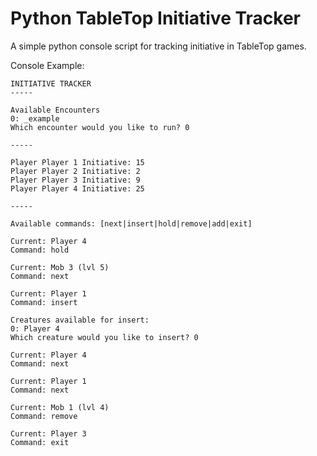 # Python TableTop Initiative Tracker

A simple python console script for tracking initiative in TableTop games.

Console Example:

	INITIATIVE TRACKER
	-----

	Available Encounters
	0: _example
	Which encounter would you like to run? 0

	-----

	Player Player 1 Initiative: 15
	Player Player 2 Initiative: 2
	Player Player 3 Initiative: 9
	Player Player 4 Initiative: 25

	-----

	Available commands: [next|insert|hold|remove|add|exit]

	Current: Player 4
	Command: hold

	Current: Mob 3 (lvl 5)
	Command: next

	Current: Player 1
	Command: insert

	Creatures available for insert:
	0: Player 4
	Which creature would you like to insert? 0

	Current: Player 4
	Command: next

	Current: Player 1
	Command: next

	Current: Mob 1 (lvl 4)
	Command: remove

	Current: Player 3
	Command: exit
